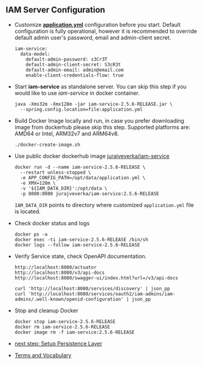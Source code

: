 ## IAM Server Configuration

* Customize [__application.yml__](../../iam-service/src/main/resources/application.yml) configuration before you start.
  Default configuration is fully operational, however it is recommended 
  to override default admin user's password, email and admin-client secret.
  ```
  iam-service:
    data-model:
      default-admin-password: s3Cr3T
      default-admin-client-secret: S3cR3t 
      default-admin-email: admin@email.com
      enable-client-credentials-flow: true 
  ```
* Start __iam-service__ as standalone server. You can skip this step if you would like to use *iam-service* in docker container.
  ```
  java -Xms32m -Xmx128m -jar iam-service-2.5.6-RELEASE.jar \
    --spring.config.location=file:application.yml
  ```
* Build Docker Image locally and run, in case you prefer downloading image from dockerhub please  skip this step.
  Supported platforms are: AMD64  or Intel, ARM32v7 and ARM64v8.
  ```
  ./docker-create-image.sh
  ```
* Use public docker dockerhub image [jurajveverka/iam-service](https://hub.docker.com/r/jurajveverka/iam-service)
  ```
  docker run -d --name iam-service-2.5.6-RELEASE \
    --restart unless-stopped \
    -e APP_CONFIG_PATH=/opt/data/application.yml \
    -e XMX=128m \
    -v '${IAM_DATA_DIR}':/opt/data \
    -p 8080:8080 jurajveverka/iam-service:2.5.6-RELEASE
  ```
  ``IAM_DATA_DIR`` points to directory where customized ``application.yml`` file is located. 
* Check docker status and logs
  ```
  docker ps -a 
  docker exec -ti iam-service-2.5.6-RELEASE /bin/sh
  docker logs --follow iam-service-2.5.6-RELEASE
  ```
* Verify Service state, check OpenAPI documentation.
  ```
  http://localhost:8080/actuator
  http://localhost:8080/v3/api-docs
  http://localhost:8080/swagger-ui/index.html?url=/v3/api-docs
  
  curl 'http://localhost:8080/services/discovery' | json_pp
  curl 'http://localhost:8080/services/oauth2/iam-admins/iam-admins/.well-known/openid-configuration' | json_pp
  ```
* Stop and cleanup Docker
  ```
  docker stop iam-service-2.5.6-RELEASE
  docker rm iam-service-2.5.6-RELEASE
  docker image rm -f iam-service:2.5.6-RELEASE
  ```

* [next step: Setup Persistence Layer](01b_setup-persitence-layer.md)
* [Terms and Vocabulary](Terms-and-Vocabulary.md)